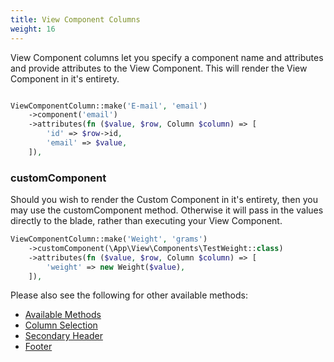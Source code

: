 ```yaml
---
title: View Component Columns
weight: 16
---
```


View Component columns let you specify a component name and attributes and provide attributes to the View Component.  This will render the View Component in it's entirety.

```php

ViewComponentColumn::make('E-mail', 'email')
    ->component('email')
    ->attributes(fn ($value, $row, Column $column) => [
        'id' => $row->id,
        'email' => $value,
    ]),
```

### customComponent

Should you wish to render the Custom Component in it's entirety, then you may use the customComponent method.  Otherwise it will pass in the values directly to the blade, rather than executing your View Component.

```php
ViewComponentColumn::make('Weight', 'grams')
    ->customComponent(\App\View\Components\TestWeight::class)
    ->attributes(fn ($value, $row, Column $column) => [
        'weight' => new Weight($value),
    ]),
```

Please also see the following for other available methods:
<ul>
    <li>
        <a href="https://rappasoft.com/docs/laravel-livewire-tables/v3/columns/available-methods">Available Methods</a>
    </li>
    <li>
        <a href="https://rappasoft.com/docs/laravel-livewire-tables/v3/columns/column-selection">Column Selection</a>
    </li>
    <li>
        <a href="https://rappasoft.com/docs/laravel-livewire-tables/v3/columns/secondary-header">Secondary Header</a>
    </li>
    <li>
        <a href="https://rappasoft.com/docs/laravel-livewire-tables/v3/columns/footer">Footer</a>
    </li>
</ul>